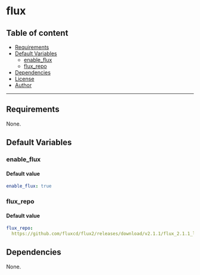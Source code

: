 # flux

## Table of content

- [Requirements](#requirements)
- [Default Variables](#default-variables)
  - [enable_flux](#enable_flux)
  - [flux_repo](#flux_repo)
- [Dependencies](#dependencies)
- [License](#license)
- [Author](#author)

---

## Requirements

None.

## Default Variables

### enable_flux

#### Default value

```YAML
enable_flux: true
```

### flux_repo

#### Default value

```YAML
flux_repo: 
  https://github.com/fluxcd/flux2/releases/download/v2.1.1/flux_2.1.1_linux_amd64.tar.gz
```



## Dependencies

None.
